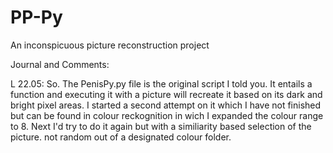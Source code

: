 # PP-Py
An inconspicuous picture reconstruction project

Journal and Comments:

L 22.05: So. The PenisPy.py file is the original script I told you. It entails a function and executing it with a picture will recreate it based on its dark and bright pixel areas. I started a second attempt on it which I have not finished but can be found in colour reckognition in wich I expanded the colour range to 8. Next I'd try to do it again but with a similiarity based selection of the picture. not random out of a designated colour folder.
